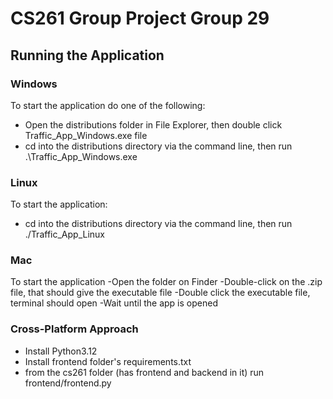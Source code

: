 # CS261 Group Project Group 29

## Running the Application
### Windows
To start the application do one of the following:
- Open the distributions folder in File Explorer, then double click Traffic_App_Windows.exe file
- cd into the distributions directory via the command line, then run .\Traffic_App_Windows.exe

### Linux
To start the application:
- cd into the distributions directory via the command line, then run ./Traffic_App_Linux

### Mac
To start the application
    -Open the folder on Finder
    -Double-click on the .zip file, that should give the executable file
    -Double click the executable file, terminal should open
    -Wait until the app is opened
### Cross-Platform Approach
- Install Python3.12
- Install frontend folder's requirements.txt
- from the cs261 folder (has frontend and backend in it) run frontend/frontend.py